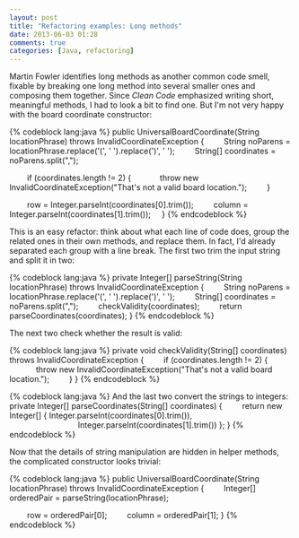 ```yaml
---
layout: post
title: "Refactoring examples: Long methods"
date: 2013-06-03 01:28
comments: true
categories: [Java, refactoring] 
---
```


Martin Fowler identifies long methods as another common code smell, fixable by breaking one long method into several smaller ones and composing them together. Since _Clean Code_ emphasized writing short, meaningful methods, I had to look a bit to find one. But I'm not very happy with the board coordinate constructor:

{% codeblock lang:java %}
public UniversalBoardCoordinate(String locationPhrase) throws InvalidCoordinateException {
        String noParens = locationPhrase.replace('(', ' ').replace(')', ' ');
        String[] coordinates = noParens.split(",");

        if (coordinates.length != 2) {
            throw new InvalidCoordinateException("That's not a valid board location.");
        }

        row = Integer.parseInt(coordinates[0].trim());
        column = Integer.parseInt(coordinates[1].trim());
    }
{% endcodeblock %}

This is an easy refactor: think about what each line of code does, group the related ones in their own methods, and replace them. In fact, I'd already separated each group with a line break. The first two trim the input string and split it in two:

{% codeblock lang:java %}
private Integer[] parseString(String locationPhrase) throws InvalidCoordinateException {
        String noParens = locationPhrase.replace('(', ' ').replace(')', ' ');
        String[] coordinates = noParens.split(",");
        checkValidity(coordinates);
        return parseCoordinates(coordinates);
}
{% endcodeblock %}

The next two check whether the result is valid:

{% codeblock lang:java %}
private void checkValidity(String[] coordinates) throws InvalidCoordinateException {
        if (coordinates.length != 2) {
            throw new InvalidCoordinateException("That's not a valid board location.");
        }
}
{% endcodeblock %}

{% codeblock lang:java %}
And the last two convert the strings to integers:
private Integer[] parseCoordinates(String[] coordinates) {
        return new Integer[] { Integer.parseInt(coordinates[0].trim()),
                               Integer.parseInt(coordinates[1].trim()) };
}
{% endcodeblock %}

Now that the details of string manipulation are hidden in helper methods, the complicated constructor looks trivial:

{% codeblock lang:java %}
public UniversalBoardCoordinate(String locationPhrase) throws InvalidCoordinateException {
        Integer[] orderedPair = parseString(locationPhrase);

        row = orderedPair[0];
        column = orderedPair[1];
}
{% endcodeblock %}

